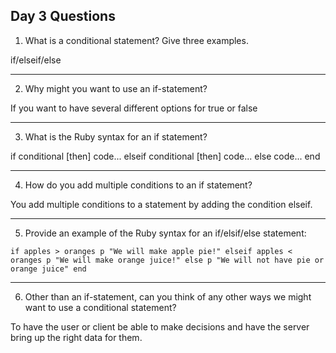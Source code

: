 ## Day 3 Questions

1. What is a conditional statement? Give three examples.

if/elseif/else

---

2. Why might you want to use an if-statement?

If you want to have several different options for true or false

---

3. What is the Ruby syntax for an if statement?

if conditional [then]
  code...
elseif conditional [then]
  code...
else
  code...
end

---

4. How do you add multiple conditions to an if statement?

You add multiple conditions to a statement by adding the condition elseif.

---

5. Provide an example of the Ruby syntax for an if/elsif/else statement:

`if apples > oranges
  p "We will make apple pie!"
elseif apples < oranges
  p "We will make orange juice!"
else
  p "We will not have pie or orange juice"
end`

---

6. Other than an if-statement, can you think of any other ways we might want to use a conditional statement?

To have the user or client be able to make decisions and have the server bring up the right data for them.
